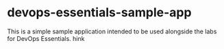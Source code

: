 # devops-essentials-sample-app

This is a simple sample application intended to be used alongside the labs for DevOps Essentials.
hink
